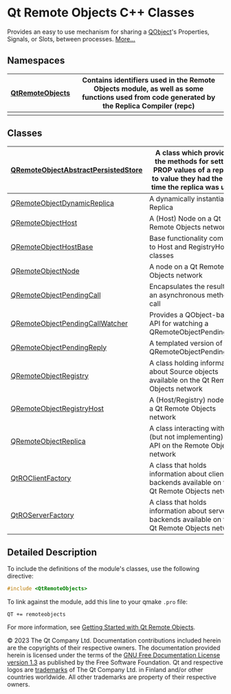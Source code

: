 # Qt Remote Objects C++ Classes



Provides an easy to use mechanism for sharing a [QObject](https://doc.qt.io/qt-5/qobject.html)'s Properties, Signals, or Slots, between processes. [More...](https://doc.qt.io/qt-5/qtremoteobjects-module.html#details)



## Namespaces

| [QtRemoteObjects](https://doc.qt.io/qt-5/qtremoteobjects.html) | Contains identifiers used in the Remote Objects module, as well as some functions used from code generated by the Replica Compiler (repc) |
| ------------------------------------------------------------ | ------------------------------------------------------------ |
|                                                              |                                                              |



## Classes

| [QRemoteObjectAbstractPersistedStore](https://doc.qt.io/qt-5/qremoteobjectabstractpersistedstore.html) | A class which provides the methods for setting PROP values of a replica to value they had the last time the replica was used |
| ------------------------------------------------------------ | ------------------------------------------------------------ |
| [QRemoteObjectDynamicReplica](https://doc.qt.io/qt-5/qremoteobjectdynamicreplica.html) | A dynamically instantiated Replica                           |
| [QRemoteObjectHost](https://doc.qt.io/qt-5/qremoteobjecthost.html) | A (Host) Node on a Qt Remote Objects network                 |
| [QRemoteObjectHostBase](https://doc.qt.io/qt-5/qremoteobjecthostbase.html) | Base functionality common to Host and RegistryHost classes   |
| [QRemoteObjectNode](https://doc.qt.io/qt-5/qremoteobjectnode.html) | A node on a Qt Remote Objects network                        |
| [QRemoteObjectPendingCall](https://doc.qt.io/qt-5/qremoteobjectpendingcall.html) | Encapsulates the result of an asynchronous method call       |
| [QRemoteObjectPendingCallWatcher](https://doc.qt.io/qt-5/qremoteobjectpendingcallwatcher.html) | Provides a QObject-based API for watching a QRemoteObjectPendingCall |
| [QRemoteObjectPendingReply](https://doc.qt.io/qt-5/qremoteobjectpendingreply.html) | A templated version of QRemoteObjectPendingCall              |
| [QRemoteObjectRegistry](https://doc.qt.io/qt-5/qremoteobjectregistry.html) | A class holding information about Source objects available on the Qt Remote Objects network |
| [QRemoteObjectRegistryHost](https://doc.qt.io/qt-5/qremoteobjectregistryhost.html) | A (Host/Registry) node on a Qt Remote Objects network        |
| [QRemoteObjectReplica](https://doc.qt.io/qt-5/qremoteobjectreplica.html) | A class interacting with (but not implementing) a Qt API on the Remote Object network |
| [QtROClientFactory](https://doc.qt.io/qt-5/qtroclientfactory.html) | A class that holds information about client backends available on the Qt Remote Objects network |
| [QtROServerFactory](https://doc.qt.io/qt-5/qtroserverfactory.html) | A class that holds information about server backends available on the Qt Remote Objects network |



## Detailed Description

To include the definitions of the module's classes, use the following directive:

```cpp
#include <QtRemoteObjects>
```

To link against the module, add this line to your qmake `.pro` file:

```qmake
QT += remoteobjects
```

For more information, see [Getting Started with Qt Remote Objects](https://doc.qt.io/qt-5/qtremoteobjects-gettingstarted.html).



© 2023 The Qt Company Ltd. Documentation contributions included herein are the copyrights of their respective owners. The documentation provided herein is licensed under the terms of the [GNU Free Documentation License version 1.3](http://www.gnu.org/licenses/fdl.html) as published by the Free Software Foundation. Qt and respective logos are [trademarks](https://doc.qt.io/qt/trademarks.html) of The Qt Company Ltd. in Finland and/or other countries worldwide. All other trademarks are property of their respective owners.